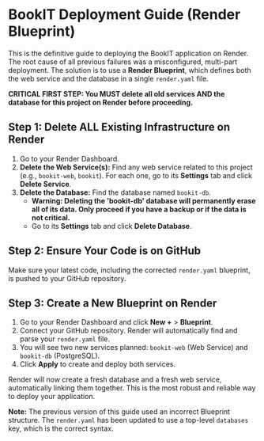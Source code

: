 # BookIT Deployment Guide (Render Blueprint)

This is the definitive guide to deploying the BookIT application on Render. The root cause of all previous failures was a misconfigured, multi-part deployment. The solution is to use a **Render Blueprint**, which defines both the web service and the database in a single `render.yaml` file.

**CRITICAL FIRST STEP: You MUST delete all old services AND the database for this project on Render before proceeding.**

## Step 1: Delete ALL Existing Infrastructure on Render

1.  Go to your Render Dashboard.
2.  **Delete the Web Service(s):** Find any web service related to this project (e.g., `bookit-web`, `bookit`). For each one, go to its **Settings** tab and click **Delete Service**.
3.  **Delete the Database:** Find the database named `bookit-db`.
    *   **Warning: Deleting the 'bookit-db' database will permanently erase all of its data. Only proceed if you have a backup or if the data is not critical.**
    *   Go to its **Settings** tab and click **Delete Database**.

## Step 2: Ensure Your Code is on GitHub

Make sure your latest code, including the corrected `render.yaml` blueprint, is pushed to your GitHub repository.

## Step 3: Create a New Blueprint on Render

1.  Go to your Render Dashboard and click **New +** > **Blueprint**.
2.  Connect your GitHub repository. Render will automatically find and parse your `render.yaml` file.
3.  You will see two new services planned: `bookit-web` (Web Service) and `bookit-db` (PostgreSQL).
4.  Click **Apply** to create and deploy both services.

Render will now create a fresh database and a fresh web service, automatically linking them together. This is the most robust and reliable way to deploy your application.

**Note:** The previous version of this guide used an incorrect Blueprint structure. The `render.yaml` has been updated to use a top-level `databases` key, which is the correct syntax.